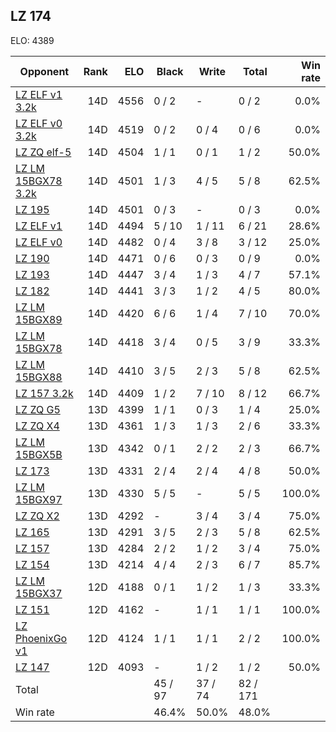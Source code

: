 ## LZ 174 ##

ELO: 4389

Opponent | Rank | ELO | Black | Write | Total | Win rate
---------|-----:|----:|-------|-------|-------|-------:
[LZ ELF v1 3.2k](LZ%20ELF%20v1%203.2k.md) | 14D | 4556 | 0 / 2 | - | 0 / 2 | 0.0%
[LZ ELF v0 3.2k](LZ%20ELF%20v0%203.2k.md) | 14D | 4519 | 0 / 2 | 0 / 4 | 0 / 6 | 0.0%
[LZ ZQ elf-5](LZ%20ZQ%20elf-5.md) | 14D | 4504 | 1 / 1 | 0 / 1 | 1 / 2 | 50.0%
[LZ LM 15BGX78 3.2k](LZ%20LM%2015BGX78%203.2k.md) | 14D | 4501 | 1 / 3 | 4 / 5 | 5 / 8 | 62.5%
[LZ 195](LZ%20195.md) | 14D | 4501 | 0 / 3 | - | 0 / 3 | 0.0%
[LZ ELF v1](LZ%20ELF%20v1.md) | 14D | 4494 | 5 / 10 | 1 / 11 | 6 / 21 | 28.6%
[LZ ELF v0](LZ%20ELF%20v0.md) | 14D | 4482 | 0 / 4 | 3 / 8 | 3 / 12 | 25.0%
[LZ 190](LZ%20190.md) | 14D | 4471 | 0 / 6 | 0 / 3 | 0 / 9 | 0.0%
[LZ 193](LZ%20193.md) | 14D | 4447 | 3 / 4 | 1 / 3 | 4 / 7 | 57.1%
[LZ 182](LZ%20182.md) | 14D | 4441 | 3 / 3 | 1 / 2 | 4 / 5 | 80.0%
[LZ LM 15BGX89](LZ%20LM%2015BGX89.md) | 14D | 4420 | 6 / 6 | 1 / 4 | 7 / 10 | 70.0%
[LZ LM 15BGX78](LZ%20LM%2015BGX78.md) | 14D | 4418 | 3 / 4 | 0 / 5 | 3 / 9 | 33.3%
[LZ LM 15BGX88](LZ%20LM%2015BGX88.md) | 14D | 4410 | 3 / 5 | 2 / 3 | 5 / 8 | 62.5%
[LZ 157 3.2k](LZ%20157%203.2k.md) | 14D | 4409 | 1 / 2 | 7 / 10 | 8 / 12 | 66.7%
[LZ ZQ G5](LZ%20ZQ%20G5.md) | 13D | 4399 | 1 / 1 | 0 / 3 | 1 / 4 | 25.0%
[LZ ZQ X4](LZ%20ZQ%20X4.md) | 13D | 4361 | 1 / 3 | 1 / 3 | 2 / 6 | 33.3%
[LZ LM 15BGX5B](LZ%20LM%2015BGX5B.md) | 13D | 4342 | 0 / 1 | 2 / 2 | 2 / 3 | 66.7%
[LZ 173](LZ%20173.md) | 13D | 4331 | 2 / 4 | 2 / 4 | 4 / 8 | 50.0%
[LZ LM 15BGX97](LZ%20LM%2015BGX97.md) | 13D | 4330 | 5 / 5 | - | 5 / 5 | 100.0%
[LZ ZQ X2](LZ%20ZQ%20X2.md) | 13D | 4292 | - | 3 / 4 | 3 / 4 | 75.0%
[LZ 165](LZ%20165.md) | 13D | 4291 | 3 / 5 | 2 / 3 | 5 / 8 | 62.5%
[LZ 157](LZ%20157.md) | 13D | 4284 | 2 / 2 | 1 / 2 | 3 / 4 | 75.0%
[LZ 154](LZ%20154.md) | 13D | 4214 | 4 / 4 | 2 / 3 | 6 / 7 | 85.7%
[LZ LM 15BGX37](LZ%20LM%2015BGX37.md) | 12D | 4188 | 0 / 1 | 1 / 2 | 1 / 3 | 33.3%
[LZ 151](LZ%20151.md) | 12D | 4162 | - | 1 / 1 | 1 / 1 | 100.0%
[LZ PhoenixGo v1](LZ%20PhoenixGo%20v1.md) | 12D | 4124 | 1 / 1 | 1 / 1 | 2 / 2 | 100.0%
[LZ 147](LZ%20147.md) | 12D | 4093 | - | 1 / 2 | 1 / 2 | 50.0%
Total | | | 45 / 97 | 37 / 74 | 82 / 171 | 
Win rate| | | 46.4% | 50.0% | 48.0% | 

